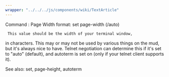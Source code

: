 ```yaml
---
wrapper: "../../../js/components/wiki/TextArticle"
---
```

Command : Page Width
format: set page-width (<number>/auto)

     This value should be the width of your terminal window,
in characters.  This may or may not be used by various things on
the mud, but it's always nice to have.  Telnet negotiation can
determine this if it's set to "auto" (default), and autoterm is
set on (only if your telnet client supports it).

See also: set, page-height, autoterm
